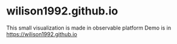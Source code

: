 # wilison1992.github.io
This small visualization is made in observable platform
Demo is in https://wilison1992.github.io 
